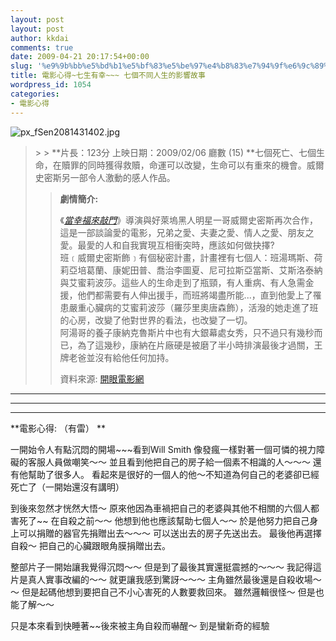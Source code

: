 ```yaml
---
layout: post
layout: post
author: kkdai
comments: true
date: 2009-04-21 20:17:54+00:00
slug: '%e9%9b%bb%e5%bd%b1%e5%bf%83%e5%be%97%e4%b8%83%e7%94%9f%e6%9c%89%e5%b9%b8-%e4%b8%83%e5%80%8b%e4%b8%8d%e5%90%8c%e4%ba%ba%e7%94%9f%e7%9a%84%e5%bd%b1%e9%9f%bf%e6%95%85%e4%ba%8b'
title: 電影心得~七生有幸~~~ 七個不同人生的影響故事
wordpress_id: 1054
categories:
- 電影心得
---
```


![px_fSen2081431402.jpg](http://farm4.static.flickr.com/3555/3461521761_c2264b681a.jpg)

 

<blockquote>  
> 
> **片長：123分 上映日期：2009/02/06 廳數 (15)          
**七個死亡、七個生命，在贖罪的同時獲得救贖，命運可以改變，生命可以有重來的機會。威爾史密斯另一部令人激動的感人作品。         

> 
>    
> 
> **劇情簡介:**
> 
>    
> 
> 《_[當幸福來敲門](http://app.atmovies.com.tw/movie/movie.cfm?action=filmdata&film_id=fpen60454921)_》導演與好萊塢黑人明星一哥威爾史密斯再次合作，這是一部談論愛的電影，兄弟之愛、夫妻之愛、情人之愛、朋友之愛。最愛的人和自我實現互相衝突時，應該如何做抉擇?         
班﹝威爾史密斯飾﹞有個秘密計畫，計畫裡有七個人：班湯瑪斯、荷莉亞培葛蘭、康妮田普、喬治李圖夏、尼可拉斯亞當斯、艾斯洛泰納與艾蜜莉波莎。這些人的生命走到了瓶頸，有人重病、有人急需金援，他們都需要有人伸出援手，而班將竭盡所能...，直到他愛上了罹患嚴重心臟病的艾蜜莉波莎（羅莎里奧唐森飾），活潑的她走進了班的心房，改變了他對世界的看法，也改變了一切。         
阿湯哥的養子康納克魯斯片中也有大銀幕處女秀，只不過只有幾秒而已，為了這幾秒，康納在片廠硬是被磨了半小時排演最後才過關，王牌老爸並沒有給他任何加持。
> 
>    
> 
> 資料來源: [開眼電影網](http://www.atmovies.com.tw/movie/film.asp?action=now2&film_ID=fSen20814314)
> 
> </blockquote>

 

****

 

****

 

****

 

**電影心得: （有雷） **

 

一開始令人有點沉悶的開場~~~看到Will Smith 像發瘋一樣對著一個可憐的視力障礙的客服人員做嘲笑～～ 並且看到他把自己的房子給一個素不相識的人～～～ 還有他幫助了很多人。 看起來是很好的一個人的他～不知道為何自己的老婆卻已經死亡了（一開始還沒有講明）

 

到後來忽然才恍然大悟～ 原來他因為車禍把自己的老婆與其他不相關的六個人都害死了~~ 在自殺之前～～ 他想到他也應該幫助七個人～～ 於是他努力把自己身上可以捐贈的器官先捐贈出去～～～ 可以送出去的房子先送出去。 最後他再選擇自殺～ 把自己的心臟跟眼角膜捐贈出去。

 

整部片子一開始讓我覺得沉悶～～ 但是到了最後其實還挺震撼的～～～ 我記得這片是真人實事改編的～～ 就更讓我感到驚訝～～～ 主角雖然最後還是自殺收場～～ 但是起碼他想到要把自己不小心害死的人數要救回來。 雖然邏輯很怪～ 但是也能了解～～

 

 

只是本來看到快睡著~~後來被主角自殺而嚇醒～ 到是蠻新奇的經驗
